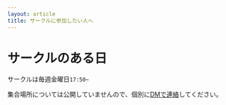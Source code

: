 ```yaml
---
layout: article
title: サークルに参加したい人へ
---
```


# サークルのある日

サークルは毎週金曜日`17:50~`

集合場所については公開していませんので、個別に[DMで連絡](https://twitter.com/__Ruby_Python__)してください。